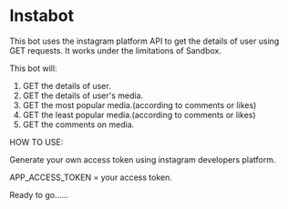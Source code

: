 # Instabot

This bot uses the instagram platform API to get the details of user using GET requests. It works under the limitations of Sandbox.

This bot will:
1. GET the details of user.
2. GET the details of user's media.
3. GET the most popular media.(according to comments or likes)
4. GET the least popular media.(according to comments or likes)
5. GET the comments on media.

HOW TO USE:

Generate your own access token using instagram developers platform.

APP_ACCESS_TOKEN = your access token.

Ready to go......

